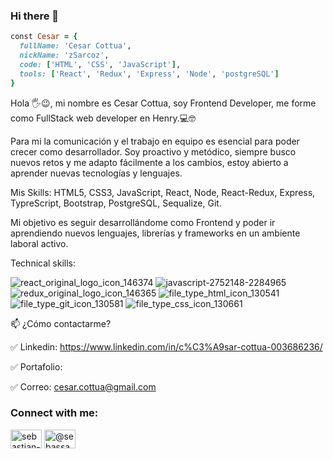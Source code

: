### Hi there 👋

<!--
**zSarcoz/zsarcoz** is a ✨ _special_ ✨ repository because its `README.md` (this file) appears on your GitHub profile.

Here are some ideas to get you started:

- 🔭 I’m currently working on ...
- 🌱 I’m currently learning ...
- 👯 I’m looking to collaborate on ...
- 🤔 I’m looking for help with ...
- 💬 Ask me about ...
- 📫 How to reach me: ...
- 😄 Pronouns: ...
- ⚡ Fun fact: ...
-->
```ruby
const Cesar = {
  fullName: 'Cesar Cottua',
  nickName: 'zSarcoz',
  code: ['HTML', 'CSS', 'JavaScript'],
  tools: ['React', 'Redux', 'Express', 'Node', 'postgreSQL']
}
```
Hola 🖐️😉, mi nombre es Cesar Cottua, soy Frontend Developer, me forme como FullStack web developer en Henry.💻🤓

Para mi la comunicación y el trabajo en equipo es esencial para poder crecer como desarrollador. Soy proactivo y metódico, siempre busco nuevos retos y me adapto fácilmente a los cambios, estoy abierto a aprender nuevas tecnologías y lenguajes.

Mis Skills: HTML5, CSS3, JavaScript, React, Node, React-Redux, Express, TypreScript, Bootstrap, PostgreSQL, Sequalize, Git.

Mi objetivo es seguir desarrollándome como Frontend y poder ir aprendiendo nuevos lenguajes, librerías y frameworks en un ambiente laboral activo.

Technical skills:


![react_original_logo_icon_146374](https://user-images.githubusercontent.com/33006361/184571170-15b3f268-5763-4da7-8030-397461ced4b0.png)     ![javascript-2752148-2284965](https://user-images.githubusercontent.com/33006361/184571529-75a7a655-d12a-4f05-9046-259f8025313c.png)      ![redux_original_logo_icon_146365](https://user-images.githubusercontent.com/33006361/184571547-e7cf9def-da11-4af3-8e6a-18332343f0d3.png)     ![file_type_html_icon_130541](https://user-images.githubusercontent.com/33006361/184571568-4bddc964-20db-4eb5-9307-ce4487406fcf.png)     ![file_type_git_icon_130581](https://user-images.githubusercontent.com/33006361/184571573-4fbdca77-0f34-48ed-bfe4-32b7e6721594.png)    ![file_type_css_icon_130661](https://user-images.githubusercontent.com/33006361/184571581-b3dc338c-5153-44b8-ba95-a26517a3de07.png)


📫 ¿Cómo contactarme?


✅ Linkedin: https://www.linkedin.com/in/c%C3%A9sar-cottua-003686236/

✅ Portafolio: 

✅ Correo: cesar.cottua@gmail.com

<h3 align="left">Connect with me:</h3>
<p align="left">
<a href="https://www.linkedin.com/in/cesar-cottua/" target="blank"><img align="center" src="https://raw.githubusercontent.com/rahuldkjain/github-profile-readme-generator/master/src/images/icons/Social/linked-in-alt.svg" alt="sebastian-montilla" height="30" width="50" /></a>
<a href="https://instagram.com/cottuacesar" target="blank"><img align="center" src="https://raw.githubusercontent.com/rahuldkjain/github-profile-readme-generator/master/src/images/icons/Social/instagram.svg" alt="@sebassamd" height="30" width="50" /></a>
</p>
